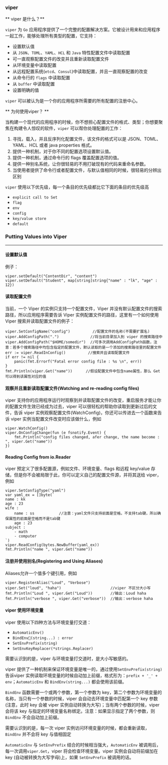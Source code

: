 ### viper

** viper 是什么？**

`viper` 为 `Go` 应用程序提供了一个完整的配置解决方案。它被设计用来和应用程序一起工作，能够处理所有类型的配置，它支持：

* 设置默认值
* 从 `JSON`、`TOML`、`YAML`、`HCL` 和 `Java` 特性配置文件中读取配置
* 可一直观察配置文件的改变并且重新读取配置文件
* 从环境变量中读取配置
* 从远程配置系统\(`etcd`、`Consul`\)中读取配置，并且一直观察配置的改变
* 从命令行的 `flags` 中读取配置
* 从 `buffer` 中读取配置
* 设置明确的值

`viper` 可以被认为是一个你的应用程序所需要的所有配置的注册中心。

** 为何使用viper？ **

当构建一个现代的应用程序的时候，你不想担心配置文件的格式、类型；你想要聚焦在构建令人惊叹的软件，`viper` 可以帮你处理配置的工作：

1. 寻找，载入，并且反序列化配置文件，该文件的格式可以是 JSON、TOML、YAML、HCL 或者 java properties 格式。
2. 提供一种机制，对于你不同的配置选项设置默认值。
3. 提供一种机制，通过命令行的 flags 覆盖配置选项的值。
4. 提供一种别名系统，让你很轻易的不用打破现有的代码来重命名参数。
5. 当使用者提供了命令行或者配置文件，与默认值相同的时候，很轻易的分辨出区别

`viper` 使用以下优先级，每一个条目的优先级都比它下面的条目的优先级高

- `explicit call to Set`
- `flag`
- `env`
- `config`
- `key/value store`
- `default`

### Putting Values into Viper
------------------------------
#### 设置默认值
例子：

```
viper.setDefault("ContentDir", "content")
viper.setDefault("Student", map[string]string{"name" : "lk", "age" : 12})
```

#### 读取配置文件

当前，一个 Viper 的实例只支持一个配置文件，Viper 并没有默认配置文件的搜索路径，所以应用程序需要告诉 Viper 实例配置文件的路径，这里有一个如何使用 Viper 搜索并读取配置文件的例子：
```
viper.SetConfigName("config")          //配置文件的名称(不需要扩展名)
viper.AddConfigPath(".")              //将当前目录加入到 viper 的搜索路径中
viper.AddConfigPath("$HOME/somedir")  //可多次调用AddConfigPath函数，注意：若多个搜索路径中均包含指定的配置文件，默认读取的是一个添加的搜索路径里的配置文件
err := viper.ReadInConfig()          //搜索并且读取配置文件
if err != nil {
    panic(fmt.Errorf("Fatal error config file : %s \n", err))
}
fmt.Println(viper.Get("name"))      //假设配置文件中包含name属性，那么 Get 可以得到该属性对应的值
```

#### 观察并且重新读取配置文件(Watching and re-reading config files)

viper 支持你的应用程序运行时观察到并读取配置文件的改变，重启服务才能让你的配置文件生效已经成为过去，viper 可以很轻松的帮助你读取到更新过后的文件，告诉 viper 实例观察配置文件(WatchConfig)，你还可以传进去一个函数来告诉 viper 实例当配置文件改变时应该做什么，例如
```
viper.WatchConfig()
viper.OnConfigChange(fun (e fsnotify.Event) {
    fmt.Println("config files changed, afer change, the name become : ", viper.Get("name"))
})
```

#### Reading Config from io.Reader

viper 预定义了很多配置源，例如文件、环境变量、flags 和远程 key/value 存储，但是你不会被局限于此，你可以定义自己的配置文件源，并将其送给 viper， 例如
```
viper.SetConfigType("yaml")
var yaml_ex = []byte(`
name : kk
age : 23
wife :
    name : ss           //注意：yaml文件只支持前面是空格，不支持tab键，所以确保属性的前面是空格而不是tab键
    age : 23
subject :
    - math
    - computer
`)
viper.ReadConfig(bytes.NewBuffer(yaml_ex))
fmt.Println("name ", viper.Get("name"))
```

#### 注册并使用别名(Registering and Using Aliases)
Aliases允许一个值多个键引用，例如
```
viper.RegisterAlias("Loud", "Verbose")
viper.Set("loud", "haha")                      //viper 不区分大小写
fmt.Println("Loud ", viper.Get("Loud"))        //输出：Loud haha
fmt.Println("verbose ", viper.Get("verbose"))  //输出：verbose haha
```

#### viper 使用环境变量
viper 使用以下四种方法与环境变量打交道：
- `AutomaticEnv()`
- `BindEnv(string...) : error`
- `SetEnvPrefix(string)`
- `SetEnvKeyReplacer(*strings.Replacer)`

需要认识到的是，viper 与环境变量打交道时，是大小写敏感的。

viper 提供了一种机制来保证环境变量是唯一的，通过使用`SetEnvPrefix(string)`告诉viper 实例读取环境变量的时候自动加上前缀，格式形为：`prefix + '_' + env`；`AutomaticEnv` 和 `BindEnv(string...)` 都会使用该前缀。

`BindEnv` 函数需要一个或两个参数，第一个参数为 key，第二个参数为环境变量的名称，当只有一个参数的时候，viper 会自动去环境变量中匹配第一个 key 参数(注意，此时 key 会被 viper 实例自动转换为大写)；当有两个参数的时候，viper 会将该 key 与指定的环境变量名称绑定。注意：如果显示指定了两个参数，则 `BindEnv` 不会自动加上前缀。

需要认识到的是，每一次 viper 实例访问环境变量的时候，都会重新读取，`BindEnv` 并不会将 key 与值相固定

`AutomaticEnv` 与 `SetEnvPrefix` 结合的时候相当强大，`AutomaticEnv` 被调用后，每一次调用`viper.Get`，viper 将会检查环境变量。viper 实例会自动将前缀加在 key (自动被转换为大写字母)上，如果 `SetEnvPrefix` 被调用的话。

